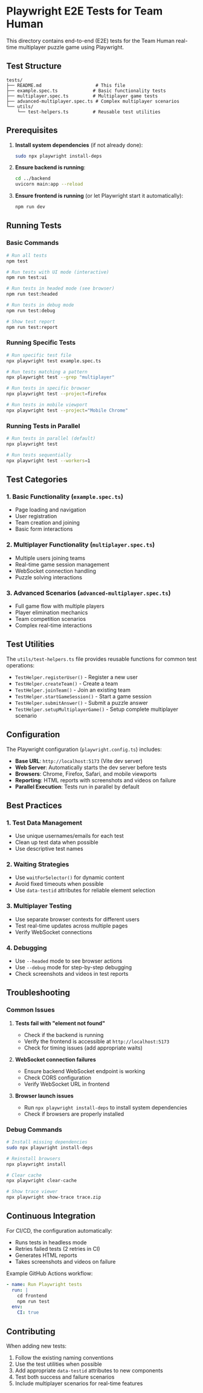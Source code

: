 # Playwright E2E Tests for Team Human

This directory contains end-to-end (E2E) tests for the Team Human real-time multiplayer puzzle game using Playwright.

## Test Structure

```
tests/
├── README.md                    # This file
├── example.spec.ts             # Basic functionality tests
├── multiplayer.spec.ts         # Multiplayer game tests
├── advanced-multiplayer.spec.ts # Complex multiplayer scenarios
└── utils/
    └── test-helpers.ts         # Reusable test utilities
```

## Prerequisites

1. **Install system dependencies** (if not already done):
   ```bash
   sudo npx playwright install-deps
   ```

2. **Ensure backend is running**:
   ```bash
   cd ../backend
   uvicorn main:app --reload
   ```

3. **Ensure frontend is running** (or let Playwright start it automatically):
   ```bash
   npm run dev
   ```

## Running Tests

### Basic Commands

```bash
# Run all tests
npm test

# Run tests with UI mode (interactive)
npm run test:ui

# Run tests in headed mode (see browser)
npm run test:headed

# Run tests in debug mode
npm run test:debug

# Show test report
npm run test:report
```

### Running Specific Tests

```bash
# Run specific test file
npx playwright test example.spec.ts

# Run tests matching a pattern
npx playwright test --grep "multiplayer"

# Run tests in specific browser
npx playwright test --project=firefox

# Run tests in mobile viewport
npx playwright test --project="Mobile Chrome"
```

### Running Tests in Parallel

```bash
# Run tests in parallel (default)
npx playwright test

# Run tests sequentially
npx playwright test --workers=1
```

## Test Categories

### 1. Basic Functionality (`example.spec.ts`)
- Page loading and navigation
- User registration
- Team creation and joining
- Basic form interactions

### 2. Multiplayer Functionality (`multiplayer.spec.ts`)
- Multiple users joining teams
- Real-time game session management
- WebSocket connection handling
- Puzzle solving interactions

### 3. Advanced Scenarios (`advanced-multiplayer.spec.ts`)
- Full game flow with multiple players
- Player elimination mechanics
- Team competition scenarios
- Complex real-time interactions

## Test Utilities

The `utils/test-helpers.ts` file provides reusable functions for common test operations:

- `TestHelper.registerUser()` - Register a new user
- `TestHelper.createTeam()` - Create a team
- `TestHelper.joinTeam()` - Join an existing team
- `TestHelper.startGameSession()` - Start a game session
- `TestHelper.submitAnswer()` - Submit a puzzle answer
- `TestHelper.setupMultiplayerGame()` - Setup complete multiplayer scenario

## Configuration

The Playwright configuration (`playwright.config.ts`) includes:

- **Base URL**: `http://localhost:5173` (Vite dev server)
- **Web Server**: Automatically starts the dev server before tests
- **Browsers**: Chrome, Firefox, Safari, and mobile viewports
- **Reporting**: HTML reports with screenshots and videos on failure
- **Parallel Execution**: Tests run in parallel by default

## Best Practices

### 1. Test Data Management
- Use unique usernames/emails for each test
- Clean up test data when possible
- Use descriptive test names

### 2. Waiting Strategies
- Use `waitForSelector()` for dynamic content
- Avoid fixed timeouts when possible
- Use `data-testid` attributes for reliable element selection

### 3. Multiplayer Testing
- Use separate browser contexts for different users
- Test real-time updates across multiple pages
- Verify WebSocket connections

### 4. Debugging
- Use `--headed` mode to see browser actions
- Use `--debug` mode for step-by-step debugging
- Check screenshots and videos in test reports

## Troubleshooting

### Common Issues

1. **Tests fail with "element not found"**
   - Check if the backend is running
   - Verify the frontend is accessible at `http://localhost:5173`
   - Check for timing issues (add appropriate waits)

2. **WebSocket connection failures**
   - Ensure backend WebSocket endpoint is working
   - Check CORS configuration
   - Verify WebSocket URL in frontend

3. **Browser launch issues**
   - Run `npx playwright install-deps` to install system dependencies
   - Check if browsers are properly installed

### Debug Commands

```bash
# Install missing dependencies
sudo npx playwright install-deps

# Reinstall browsers
npx playwright install

# Clear cache
npx playwright clear-cache

# Show trace viewer
npx playwright show-trace trace.zip
```

## Continuous Integration

For CI/CD, the configuration automatically:
- Runs tests in headless mode
- Retries failed tests (2 retries in CI)
- Generates HTML reports
- Takes screenshots and videos on failure

Example GitHub Actions workflow:
```yaml
- name: Run Playwright tests
  run: |
    cd frontend
    npm run test
  env:
    CI: true
```

## Contributing

When adding new tests:
1. Follow the existing naming conventions
2. Use the test utilities when possible
3. Add appropriate `data-testid` attributes to new components
4. Test both success and failure scenarios
5. Include multiplayer scenarios for real-time features 
